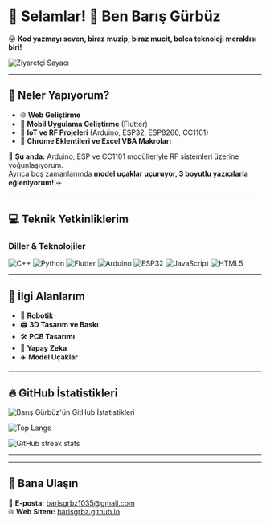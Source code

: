 # 🚀 Selamlar! 👋 Ben Barış Gürbüz

😜 **Kod yazmayı seven, biraz muzip, biraz mucit, bolca teknoloji meraklısı biri!**  

![Ziyaretçi Sayacı](https://komarev.com/ghpvc/?username=barisgrbz&label=Ziyaretçi%20Sayısı&color=brightgreen)

---

## 🚀 **Neler Yapıyorum?**
- 🌐 **Web Geliştirme**
- 📱 **Mobil Uygulama Geliştirme** (Flutter)
- 📡 **IoT ve RF Projeleri** (Arduino, ESP32, ESP8266, CC1101)
- 🧩 **Chrome Eklentileri ve Excel VBA Makroları**

🔧 **Şu anda:** Arduino, ESP ve CC1101 modülleriyle RF sistemleri üzerine yoğunlaşıyorum.  
Ayrıca boş zamanlarımda **model uçaklar uçuruyor, 3 boyutlu yazıcılarla eğleniyorum!** ✈️

---

## 💻 **Teknik Yetkinliklerim**
### **Diller & Teknolojiler**
![C++](https://img.shields.io/badge/C%2B%2B-00599C?style=for-the-badge&logo=c%2B%2B&logoColor=white)
![Python](https://img.shields.io/badge/Python-3776AB?style=for-the-badge&logo=python&logoColor=white)
![Flutter](https://img.shields.io/badge/Flutter-02569B?style=for-the-badge&logo=flutter&logoColor=white)
![Arduino](https://img.shields.io/badge/Arduino-00979D?style=for-the-badge&logo=arduino&logoColor=white)
![ESP32](https://img.shields.io/badge/ESP32-black?style=for-the-badge&logo=esp8266&logoColor=white)
![JavaScript](https://img.shields.io/badge/JavaScript-F7DF1E?style=for-the-badge&logo=javascript&logoColor=black)
![HTML5](https://img.shields.io/badge/HTML5-E34F26?style=for-the-badge&logo=html5&logoColor=white)

---

## 🎯 **İlgi Alanlarım**
- 🤖 **Robotik**
- 🖨️ **3D Tasarım ve Baskı**
- 🛠️ **PCB Tasarımı**
- 🧠 **Yapay Zeka**
- ✈️ **Model Uçaklar**

---

## 🔥 **GitHub İstatistikleri**
![Barış Gürbüz'ün GitHub İstatistikleri](https://github-readme-stats.vercel.app/api?username=barisgrbz&show_icons=true&theme=radical)

![Top Langs](https://github-readme-stats.vercel.app/api/top-langs/?username=barisgrbz&layout=compact&theme=dark)

![GitHub streak stats](https://github-readme-streak-stats.herokuapp.com/?user=barisgrbz&theme=dark)

---


---

## 📢 **Bana Ulaşın**
📧 **E-posta:** [barisgrbz1035@gmail.com](mailto:barisgrbz1035@gmail.com)  
🌐 **Web Sitem:** [barisgrbz.github.io](https://barisgrbz.github.io/)  
